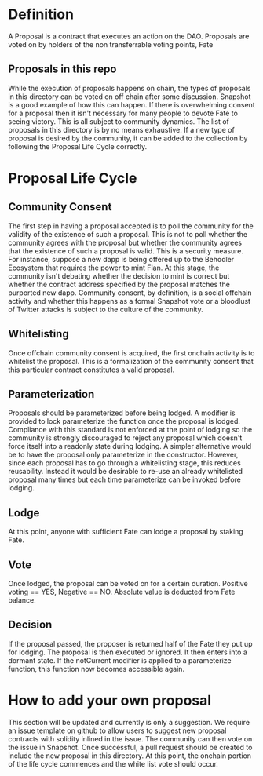 # Definition

A Proposal is a contract that executes an action on the DAO. Proposals are voted on by holders of the non transferrable voting points, Fate

## Proposals in this repo

While the execution of proposals happens on chain, the types of proposals in this directory can be voted on off chain after some discussion.
Snapshot is a good example of how this can happen. If there is overwhelming consent for a proposal then it isn't necessary for many people to devote Fate to seeing victory. This is all subject to community dynamics.
The list of proposals in this directory is by no means exhaustive. If a new type of proposal is desired by the community, it can be added to the collection by following the Proposal Life Cycle correctly.

# Proposal Life Cycle

## Community Consent

The first step in having a proposal accepted is to poll the community for the validity of the existence of such a proposal. This is not to poll whether the community agrees with the proposal but whether the community agrees that the existence of such a proposal is valid. This is a security measure. For instance, suppose a new dapp is being offered up to the Behodler Ecosystem that requires the power to mint Flan. At this stage, the community isn't debating whether the decision to mint is correct but whether the contract address specified by the proposal matches the purported new dapp.
Community consent, by definition, is a social offchain activity and whether this happens as a formal Snapshot vote or a bloodlust of Twitter attacks is subject to the culture of the community.

## Whitelisting

Once offchain community consent is acquired, the first onchain activity is to whitelist the proposal. This is a formalization of the community consent that this particular contract constitutes a valid proposal.

## Parameterization
Proposals should be parameterized before being lodged. A modifier is provided to lock parameterize the function once the proposal is lodged. Compliance with this standard is not enforced at the point of lodging so the community is strongly discouraged to reject any proposal which doesn't force itself into a readonly state during lodging. A simpler alternative would be to have the proposal only parameterize in the constructor. However, since each proposal has to go through a whitelisting stage, this reduces reusability. Instead it would be desirable to re-use an already whitelisted proposal many times but each time parameterize can be invoked before lodging.

## Lodge

At this point, anyone with sufficient Fate can lodge a proposal by staking Fate.

## Vote 
Once lodged, the proposal can be voted on for a certain duration. Positive voting == YES, Negative == NO. Absolute value is deducted from Fate balance.

## Decision
If the proposal passed, the proposer is returned half of the Fate they put up for lodging. The proposal is then executed or ignored. It then enters into a dormant state. If the notCurrent modifier is applied to a parameterize function, this function now becomes accessible again.


# How to add your own proposal
This section will be updated and currently is only a suggestion. We require an issue template on github to allow users to suggest new proposal contracts with solidity inlined in the issue. The community can then vote on the issue in Snapshot.
Once successful, a pull request should be created to include the new proposal in this directory.
At this point, the onchain portion of the life cycle commences and the white list vote should occur.